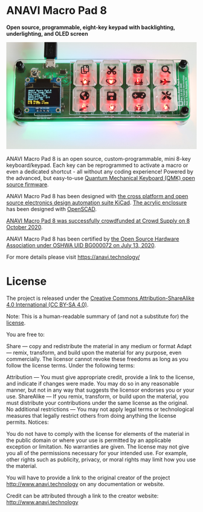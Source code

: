 # ANAVI Macro Pad 8

**Open source, programmable, eight-key keypad with backlighting, underlighting, and OLED screen**

![ANAVI Macro Pad 8](https://github.com/AnaviTechnology/anavi-macro-pad-8/blob/master/anavi-macro-pad-8.jpg?raw=true)

ANAVI Macro Pad 8 is an open source, custom-programmable, mini 8-key keyboard/keypad. Each key can be reprogrammed to activate a macro or even a dedicated shortcut - all without any coding experience! Powered by the advanced, but easy-to-use [Quantum Mechanical Keyboard (QMK) open source firmware](https://github.com/qmk/qmk_firmware/tree/master/keyboards/anavi/macropad8).

ANAVI Macro Pad 8 has been designed with [the cross platform and open source electronics design automation suite KiCad](https://kicad-pcb.org/). [The acrylic enclosure](https://github.com/AnaviTechnology/anavi-cases/tree/master/anavi-macro-pad-8-case) has been designed with [OpenSCAD](https://www.openscad.org/).

[ANAVI Macro Pad 8 was successfully crowdfunded at Crowd Supply on 8 October 2020](https://www.crowdsupply.com/anavi-technology/anavi-macro-pad-8).

ANAVI Macro Pad 8 has been certified by [the Open Source Hardware Association under OSHWA UID BG000072 on July 13, 2020](https://certification.oshwa.org/bg000072.html).

For more details please visit https://anavi.technology/

# License

The project is released under the [Creative Commons Attribution-ShareAlike 4.0 International (CC BY-SA 4.0)](https://creativecommons.org/licenses/by-sa/4.0/).

Note: This is a human-readable summary of (and not a substitute for) the [license](https://creativecommons.org/licenses/by-sa/4.0/legalcode).

You are free to:

Share — copy and redistribute the material in any medium or format Adapt — remix, transform, and build upon the material for any purpose, even commercially. The licensor cannot revoke these freedoms as long as you follow the license terms. Under the following terms:

Attribution — You must give appropriate credit, provide a link to the license, and indicate if changes were made. You may do so in any reasonable manner, but not in any way that suggests the licensor endorses you or your use. ShareAlike — If you remix, transform, or build upon the material, you must distribute your contributions under the same license as the original. No additional restrictions — You may not apply legal terms or technological measures that legally restrict others from doing anything the license permits. Notices:

You do not have to comply with the license for elements of the material in the public domain or where your use is permitted by an applicable exception or limitation. No warranties are given. The license may not give you all of the permissions necessary for your intended use. For example, other rights such as publicity, privacy, or moral rights may limit how you use the material.

You will have to provide a link to the original creator of the project http://www.anavi.technology on any documentation or website.

Credit can be attributed through a link to the creator website: http://www.anavi.technology
